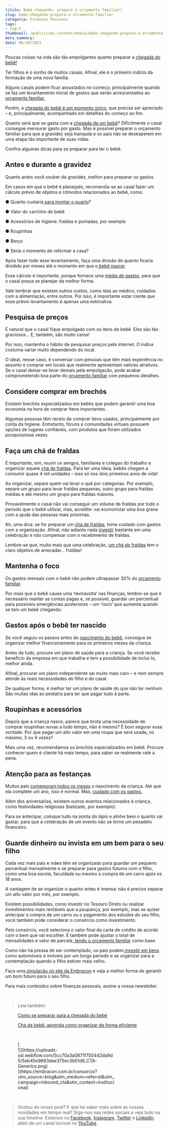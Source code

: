 ```yaml
---
titulo: Bebê chegando: prepare o orçamento familiar!
slug: bebe-chegando-prepare-o-orcamento-familiar
categoria: Finanças Pessoais
tags:
- tag-1
thumbnail: /public/cms-content/media/bebe-chegando-prepare-o-orcamento-familiar.png
meta_summary: 
date: 06/10/2021
---
```

Poucas coisas na vida são tão empolgantes quanto preparar a [chegada do bebê!](https://www.embracon.com.br/blog/como-se-preparar-para-a-chegada-do-bebe)

Ter filhos é o sonho de muitos casais. Afinal, ele é o primeiro indício da formação de uma nova família.

Alguns casais podem ficar assustados no começo, principalmente quando se faz um levantamento inicial de gastos que serão acrescentados ao [orçamento familiar.](https://www.embracon.com.br/blog/aprenda-como-montar-um-orcamento-familiar-em-5-passos)

Porém, a [chegada do bebê é um momento único](https://www.embracon.com.br/blog/como-se-preparar-para-a-chegada-do-bebe), que precisa ser apreciado – e, principalmente, acompanhado em detalhes do começo ao fim.

Quanto será que se gasta com a [chegada de um bebê](https://www.embracon.com.br/blog/como-se-preparar-para-a-chegada-do-bebe)? Dificilmente o casal consegue mensurar gasto por gasto. Mas é possível preparar o orçamento familiar para que a gravidez seja tranquila e os pais não se desesperem em uma etapa tão importante de suas vidas.

Confira algumas dicas para se preparar para ter o bebê.

Antes e durante a gravidez
--------------------------

Quanto antes você souber da gravidez, melhor para preparar os gastos.

Em casos em que o bebê é planejado, recomenda-se ao casal fazer um cálculo prévio de objetos e cômodos relacionados ao bebê, como:

● Quanto custaria[ para montar o quarto](https://www.embracon.com.br/blog/saiba-o-que-e-tendencia-em-decoracao-de-quarto-de-crianca)?

● Valor do carrinho de bebê

● Acessórios de higiene: fraldas e pomadas, por exemplo

● Roupinhas

● Berço

● Seria o momento de reformar a casa?

Após fazer todo esse levantamento, faça uma divisão de quanto ficaria dividido por meses até o momento em que o<a href=""> bebê nascer</a>.

Esse cálculo é importante, porque fornece uma [média de gastos](https://www.embracon.com.br/blog/como-sair-do-vermelho-em-2019), para que o casal possa se planejar da melhor forma.

Vale lembrar que existem outros custos, como idas ao médico, cuidados com a alimentação, entre outros. Por isso, é importante estar ciente que esse prévio levantamento é apenas uma estimativa.

Pesquisa de preços
------------------

É natural que o casal fique empolgado com os itens de bebê. Eles são tão graciosos… E, também, são muito caros!

Por isso, mantenha o hábito de pesquisar preços pela internet. O índice costuma variar muito dependendo do local.

O ideal, nesse caso, é conversar com pessoas que têm mais experiência no assunto e comprar em locais que realmente apresentam valores atrativos. Se o casal deixar-se levar demais pela empolgação, pode acabar comprometendo boa parte do [orçamento familiar](https://www.embracon.com.br/blog/planeje-sua-vida-financeira-e-fique-sempre-no-azul) com pequenos detalhes.

Considere comprar em brechós
----------------------------

Existem brechós especializados em bebês que podem garantir uma boa economia na hora de comprar itens importantes.

Algumas pessoas têm receio de comprar itens usados, principalmente por conta da higiene. Entretanto, fóruns e comunidades virtuais possuem opções de lugares confiáveis, com produtos que foram utilizados pouquíssimas vezes.

Faça um chá de fraldas
----------------------

É importante, sim, reunir os amigos, familiares e colegas do trabalho e organizar aquele [chá de fraldas](https://www.embracon.com.br/blog/cha-de-bebe-aprenda-como-organizar-de-forma-eficiente). Para ter uma ideia, bebês chegam a consumir quase 4 mil unidades – isso só nos dois primeiros anos de vida!

Ao organizar, separe quem vai levar o quê por categorias. Por exemplo, separe um grupo para levar fraldas pequenas, outro grupo para fraldas médias e até mesmo um grupo para fraldas maiores.

Provavelmente o casal não vai conseguir um volume de fraldas por todo o período que o bebê utilizar, mas, acredite: vai economizar uma boa grana com a ajuda das pessoas mais próximas.

Ah, uma dica: se for preparar um [chá de fraldas](https://www.embracon.com.br/blog/cha-de-bebe-aprenda-como-organizar-de-forma-eficiente), tome cuidado com gastos com a organização. Afinal, não adianta nada [investir](https://www.embracon.com.br/blog/qual-o-melhor-investimento-para-r-50-r-500-ou-r-5000) bastante em uma celebração e não compensar com o recebimento de fraldas.

Lembre-se que, muito mais que uma celebração, [um chá de fraldas](https://www.embracon.com.br/blog/confira-as-tendencias-em-decoracao-de-festa-infantil) tem o claro objetivo de arrecadar… fraldas!

Mantenha o foco
---------------

Os gastos mensais com o bebê não podem ultrapassar 30% do [orçamento familiar](https://www.embracon.com.br/blog/aprenda-como-montar-um-orcamento-familiar-em-5-passos).

Por mais que o bebê cause uma ‘reviravolta’ nas finanças, lembre-se que é necessário manter as contas pagas e, se possível, guardar um percentual para possíveis emergências posteriores – um ‘risco’ que aumenta quando se tem um bebê chegando.

Gastos após o bebê ter nascido
------------------------------

Se você seguiu os passos antes do [nascimento do bebê](https://www.embracon.com.br/blog/como-se-preparar-para-a-chegada-do-bebe), consegue se organizar melhor financeiramente para os primeiros meses da criança.

Antes de tudo, procure um plano de saúde para a criança. Se você recebe benefício da empresa em que trabalha e tem a possibilidade de inclui-lo, melhor ainda.

Afinal, procurar um plano independente sai muito mais caro – e nem sempre atende às reais necessidades do filho e do casal.

De qualquer forma, é melhor ter um plano de saúde do que não ter nenhum. São muitas idas ao pediatra para ter que pagar tudo à parte.

Roupinhas e acessórios
----------------------

Depois que a criança nasce, parece que brota uma necessidade de comprar roupinhas novas a todo tempo, não é mesmo? É bom segurar essa vontade. Por que pagar um alto valor em uma roupa que será usada, no máximo, 3 ou 4 vezes?

Mais uma vez, recomendamos os brechós especializados em bebê. Procure conhecer quem é cliente há mais tempo, para saber se realmente vale a pena.

Atenção para as festanças
-------------------------

Muitos pais [comemoram todos os meses](https://www.embracon.com.br/blog/como-organizar-uma-festa-infantil) o nascimento da criança. Até que ela complete um ano, isso é normal. Mas, [cuidado com os gastos.](https://www.embracon.com.br/blog/festa-de-aniversario-para-crianca-fazer-ou-nao)

Além dos aniversários, existem outros eventos relacionados à criança, como festividades religiosas (batizado, por exemplo).

Para se antecipar, coloque tudo na ponta do lápis e alinhe bem o quanto vai gastar, para que a celebração de um evento não se torne um pesadelo financeiro.

Guarde dinheiro ou invista em um bem para o seu filho
-----------------------------------------------------

Cada vez mais pais e mães têm se organizado para guardar um pequeno percentual mensalmente e se preparar para gastos futuros com o filho, como uma boa escola, faculdade ou mesmo a compra de um carro após os 18 anos.

A vantagem de se organizar o quanto antes é imensa: não é preciso separar um alto valor por mês, por exemplo.

Existem possibilidades, como investir no Tesouro Direto ou realizar investimentos mais rentáveis que a poupança, por exemplo, mas se quiser antecipar a compra de um carro ou o pagamento dos estudos do seu filho, você também pode considerar o consórcio como investimento.

Pelo consórcio, você seleciona o valor final da carta de crédito de acordo com o bem que vai escolher. E também pode ajustar o total de mensalidades e valor de parcela,[ tendo o orçamento familiar](https://www.embracon.com.br/blog/aprenda-como-montar-um-orcamento-familiar-em-5-passos) como base.

Como não há pressa de ser contemplado, os pais podem[ investir em bens](https://www.embracon.com.br/blog/confira-5-melhores-praticas-para-pagar-um-consorcio) como automóveis e imóveis por um longo período e se organizar para a contemplação quando o filho estiver mais velho.

Faça uma[ simulação no site da Embracon](http://www.embracon.com.br/consorcio) e veja a melhor forma de garantir um bom futuro para o seu filho.

Para mais conteúdos sobre finanças pessoais, assine a nossa newsletter.

‍

> Leia também:

> [Como se preparar para a chegada do bebê](https://www.embracon.com.br/blog/como-se-preparar-para-a-chegada-do-bebe)

> [Chá de bebê: aprenda como organizar de forma eficiente](https://www.embracon.com.br/blog/cha-de-bebe-aprenda-como-organizar-de-forma-eficiente)

‍

<figure class="w-richtext-figure-type-image w-richtext-align-center" style="max-width:310px">[<div>![](https://uploads-ssl.webflow.com/5cc70a3a0871f750442da9d5/5eb45e9683dae375ec3b51d9_CTA-Generico.png)</div>](https://embracon.com.br/consorcio?utm_source=blog&utm_medium=referral&utm_campaign=inbound_cta&utm_content=institucional)</figure>‍

> Gostou do nosso post? E que tal saber mais sobre as nossas novidades em tempo real? Siga-nos nas redes sociais e veja tudo na sua timeline. Estamos no [Facebook](https://www.facebook.com/embracon/), [Instagram](https://www.instagram.com/embraconoficial/), [Twitter](https://twitter.com/embracon) e [LinkedIn](https://www.linkedin.com/company/1018875/), além de um canal incrível no [YouTube](https://www.youtube.com/channel/UCL-Y0mv9zc73Iek48NLUBzQ).

‍

